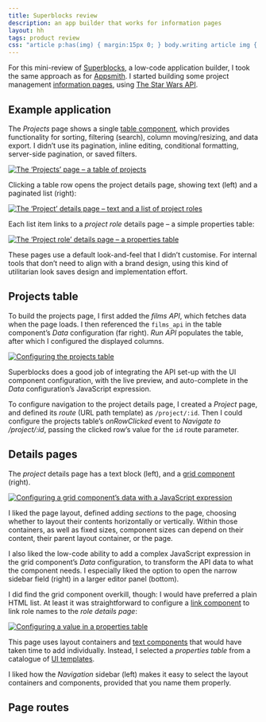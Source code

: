 ```yaml
---
title: Superblocks review
description: an app builder that works for information pages
layout: hh
tags: product review
css: "article p:has(img) { margin:15px 0; } body.writing article img { border: 1px solid #ddd; max-width:calc(100% - 3px) } article a:hover img { box-shadow: 0 0 6px 2px #428bca; }"
---
```


<!-- 655 -->

For this mini-review of [Superblocks](https://www.superblocks.com), a low-code application builder,
I took the same approach as for [Appsmith](appsmith-review).
I started building some project management [information pages](information-pages),
using [The Star Wars API](https://swapi.dev).

## Example application

The _Projects_ page shows a single
[table component](https://docs.superblocks.com/applications/components-library/table/),
which provides functionality for sorting, filtering (search), column moving/resizing, and data export.
I didn’t use its pagination, inline editing, conditional formatting, server-side pagination, or saved filters.

[![The ‘Projects’ page – a table of projects](superblocks/deployed-projects.webp)](superblocks/deployed-projects.webp)

Clicking a table row opens the project details page, showing text (left) and a paginated list (right):

[![The ‘Project’ details page – text and a list of project roles](superblocks/deployed-project.webp)](superblocks/deployed-project.webp)

Each list item links to a _project role_ details page – a simple properties table:

[![The ‘Project role’ details page – a properties table](superblocks/deployed-role.webp)](superblocks/deployed-role.webp)

These pages use a default look-and-feel that I didn’t customise.
For internal tools that don’t need to align with a brand design,
using this kind of utilitarian look saves design and implementation effort.

## Projects table

To build the projects page, I first added the _films API_, which fetches data when the page loads.
I then referenced the `films_api` in the table component’s _Data_ configuration (far right).
_Run API_ populates the table, after which I configured the displayed columns.

[![Configuring the projects table](superblocks/edit-projects.webp)](superblocks/edit-projects.webp)

Superblocks does a good job of integrating the API set-up with the UI component configuration,
with the live preview, and auto-complete in the _Data_ configuration’s JavaScript expression.

To configure navigation to the project details page, I created a _Project_ page,
and defined its _route_ (URL path template) as `/project/:id`.
Then I could configure the projects table’s _onRowClicked_ event to _Navigate to /project/:id_,
passing the clicked row’s value for the `id` route parameter.

## Details pages

The _project_ details page has a text block (left), and a
[grid component](https://docs.superblocks.com/applications/components-library/grid) (right).

[![Configuring a grid component’s data with a JavaScript expression](superblocks/edit-project.webp)](superblocks/edit-project.webp)

I liked the page layout, defined adding _sections_ to the page, choosing whether to layout their contents horizontally or vertically.
Within those containers, as well as fixed sizes, component sizes can depend on their content, 
their parent layout container, or the page.

I also liked the low-code ability to add a complex JavaScript expression in the grid component’s
_Data_ configuration, to transform the API data to what the component needs.
I especially liked the option to open the narrow sidebar field (right) in a larger editor panel (bottom).

I did find the grid component overkill, though: I would have preferred a plain HTML list.
At least it was straightforward to configure a
[link component](https://docs.superblocks.com/applications/components-library/link)
to link role names to the _role details page_:

[![Configuring a value in a properties table](superblocks/edit-role.webp)](superblocks/edit-role.webp)

This page uses layout containers and
[text components](https://docs.superblocks.com/applications/components-library/text)
that would have taken time to add individually.
Instead, I selected a _properties table_ from a catalogue of
[UI templates](https://docs.superblocks.com/applications/ui-templates).

I liked how the _Navigation_ sidebar (left) makes it easy to select the layout containers and components,
provided that you name them properly.

## Page routes

